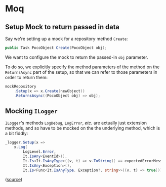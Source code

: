 # Moq

## Setup Mock to return passed in data

Say we're setting up a mock for a repository method `Create`:

```csharp
public Task PocoObject Create(PocoObject obj);
```

We want to configure the mock to return the passed-in `obj` parameter.

To do so, we explicitly specify the method parameters of the method on the `ReturnsAsync` part of the setup, so that we
can refer to those parameters in order to return them:

```csharp
mockRepository
    .Setup(x => x.Create(newObject))
    .ReturnsAsync((PocoObject obj) => obj);
```

## Mocking `ILogger`

`ILogger`'s methods `LogDebug`, `LogError`, _etc._ are actually just extension methods, and so have to be mocked on the
the underlying method, which is a bit fiddly:

```csharp
_logger.Setup(x =>
    x.Log(
        LogLevel.Error,
        It.IsAny<EventId>(),
        It.Is<It.IsAnyType>((v, t) => v.ToString() == expectedErrorMessage),
        It.IsAny<Exception>(),
        It.Is<Func<It.IsAnyType, Exception?, string>>((v, t) => true)));
```

([source](https://carlpaton.github.io/2021/02/mocking-ilogger/))
